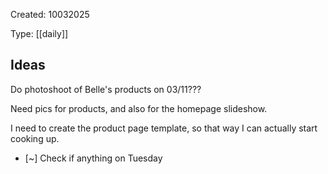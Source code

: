 Created: 10032025

Type: [[daily]]

## Ideas

Do photoshoot of Belle's products on 03/11???

Need pics for products, and also for the homepage slideshow.

I need to create the product page template, so that way I can actually start
cooking up.

- [~] Check if anything on Tuesday 
